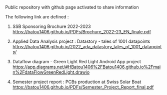 Public repository with github page activated to share information

The following link are defined :  
1. SSB Sponsoring Brochure 2022-2023  
https://batou1406.github.io/PDFs/Brochure_2022-23_EN_finale.pdf

2. Applied Data Analysis project : Datastory - tales of 1001 datapoints
https://batou1406.github.io/2022_ada_datastory_tales_of_1001_datapoints/

3. Dataflow diagram - Green Light Red Light Android App project  
https://app.diagrams.net/#HBatou1406%2FBatou1406.github.io%2Fmain%2FdataFlowGreenRedLight.drawio

4. Semester project report : PCBs production at Swiss Solar Boat
https://batou1406.github.io/PDFs/Semester_Project_Report_final.pdf
